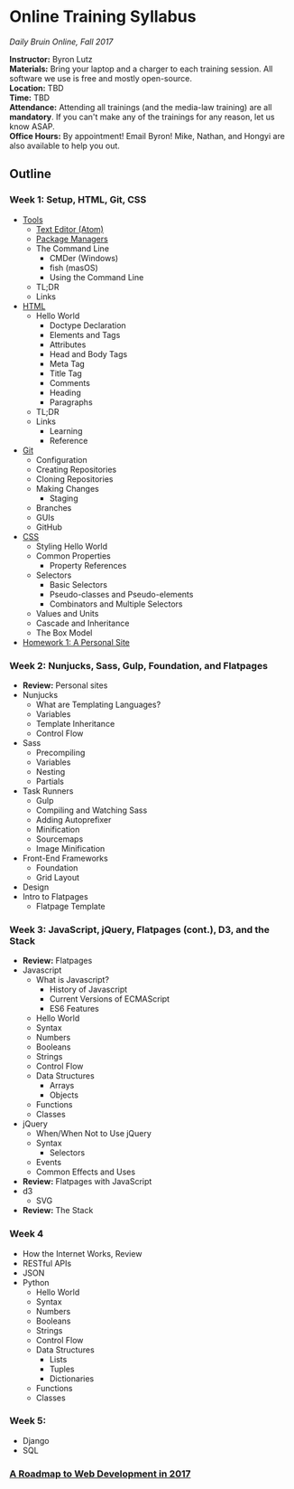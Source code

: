 # Online Training Syllabus

_Daily Bruin Online, Fall 2017_

__Instructor:__ Byron Lutz  
__Materials:__ Bring your laptop and a charger to each training session. All software we use is free and mostly open-source.   
__Location:__ TBD  
__Time:__ TBD  
__Attendance:__ Attending all trainings (and the media-law training) are all __mandatory__. If you can't make any of the trainings for any reason, let us know ASAP.  
__Office Hours:__ By appointment! Email Byron! Mike, Nathan, and Hongyi are also available to help you out.

## Outline
### Week 1: Setup, HTML, Git, CSS
- [Tools](week1/tools.md)
  - [Text Editor (Atom)](week1/tools.md#text-editor-atom)
  - [Package Managers](week1/tools.md#package-manager)
  - The Command Line
    - CMDer (Windows)
    - fish (masOS)
    - Using the Command Line
  - TL;DR
  - Links
- [HTML](week1/html.md)
  - Hello World
    - Doctype Declaration
    - Elements and Tags
    - Attributes
    - Head and Body Tags
    - Meta Tag
    - Title Tag
    - Comments
    - Heading
    - Paragraphs
  - TL;DR
  - Links
    - Learning
    - Reference
- [Git](week1/git.md)
  - Configuration
  - Creating Repositories
  - Cloning Repositories
  - Making Changes
    - Staging
  - Branches
  - GUIs
  - GitHub
- [CSS](week1/css.md)
  - Styling Hello World
  - Common Properties
    - Property References
  - Selectors
    - Basic Selectors
    - Pseudo-classes and Pseudo-elements
    - Combinators and Multiple Selectors
  - Values and Units
  - Cascade and Inheritance
  - The Box Model
- [Homework 1: A Personal Site](week1/homework1.md)



### Week 2: Nunjucks, Sass, Gulp, Foundation, and Flatpages
- __Review:__ Personal sites
- Nunjucks
  - What are Templating Languages?
  - Variables
  - Template Inheritance
  - Control Flow
- Sass
  - Precompiling
  - Variables
  - Nesting
  - Partials
- Task Runners
  - Gulp
  - Compiling and Watching Sass
  - Adding Autoprefixer
  - Minification
  - Sourcemaps
  - Image Minification
- Front-End Frameworks
  - Foundation
  - Grid Layout
- Design
- Intro to Flatpages
  - Flatpage Template

### Week 3: JavaScript, jQuery, Flatpages (cont.), D3, and the Stack
- __Review:__ Flatpages
- Javascript
  - What is Javascript?
    - History of Javascript
    - Current Versions of ECMAScript
    - ES6 Features
  - Hello World
  - Syntax
  - Numbers
  - Booleans
  - Strings
  - Control Flow
  - Data Structures
    - Arrays
    - Objects
  - Functions
  - Classes
- jQuery
  - When/When Not to Use jQuery
  - Syntax
    - Selectors
  - Events
  - Common Effects and Uses
- __Review:__ Flatpages with JavaScript
- d3
  - SVG
- __Review:__ The Stack

### Week 4
- How the Internet Works, Review
- RESTful APIs
- JSON
- Python
  - Hello World
  - Syntax
  - Numbers
  - Booleans
  - Strings
  - Control Flow
  - Data Structures
    - Lists
    - Tuples
    - Dictionaries
  - Functions
  - Classes

### Week 5:
- Django
- SQL


### [A Roadmap to Web Development in 2017](https://github.com/kamranahmedse/developer-roadmap)
